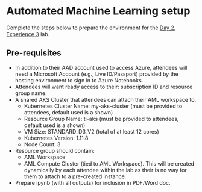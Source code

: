 # Automated Machine Learning setup

Complete the steps below to prepare the environment for the [Day 2, Experience 3](../../../day2-exp3/) lab.

## Pre-requisites

- In addition to their AAD account used to access Azure, attendees will need a Microsoft Account (e.g., Live ID/Passport) provided by the hosting environment to sign in to Azure Notebooks.
- Attendees will want ready access to their: subscription ID and resource group name. 
- A shared AKS Cluster that attendees can attach their AML workspace to.
  - Kubernetes Cluster Name: my-aks-cluster  (must be provided to attendees, default used is a shown)
  - Resource Group Name: ti-aks (must be provided to attendees, default used is a shown)
  - VM Size: STANDARD_D3_V2 (total of at least 12 cores)
  - Kubernetes Version: 1.11.8
  - Node Count: 3
- Resource group should contain:
  - AML Workspace
  - AML Compute Cluster (tied to AML Workspace). This will be created dynamically by each attendee within the lab as their is no way for them to attach to a pre-created instance.
- Prepare ipynb (with all outputs) for inclusion in PDF/Word doc.
